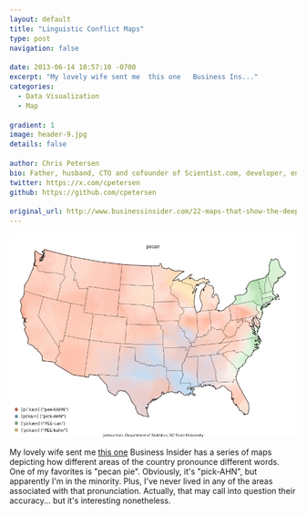 ```yaml
---
layout: default
title: "Linguistic Conflict Maps"
type: post
navigation: false

date: 2013-06-14 10:57:10 -0700
excerpt: "My lovely wife sent me  this one   Business Ins..."
categories:
  - Data Visualization
  - Map

gradient: 1
image: header-9.jpg
details: false

author: Chris Petersen
bio: Father, husband, CTO and cofounder of Scientist.com, developer, entrepreneur and technologist.
twitter: https://x.com/cpetersen
github: https://github.com/cpetersen

original_url: http://www.businessinsider.com/22-maps-that-show-the-deepest-linguistic-conflicts-in-america-2013-6?op=1
---
```



  ![](/assets/import/2fa1fb547e5eb6b3962340754755fd30.jpg) 

 My lovely wife sent me  [this one](http://www.businessinsider.com/22-maps-that-show-the-deepest-linguistic-conflicts-in-america-2013-6?op=1)   Business Insider has a series of maps depicting how different areas of the country pronounce different words. One of my favorites is "pecan pie". Obviously, it's "pick-AHN", but apparently I'm in the minority. Plus, I've never lived in any of the areas associated with that pronunciation. Actually, that may call into question their accuracy... but it's interesting nonetheless.
